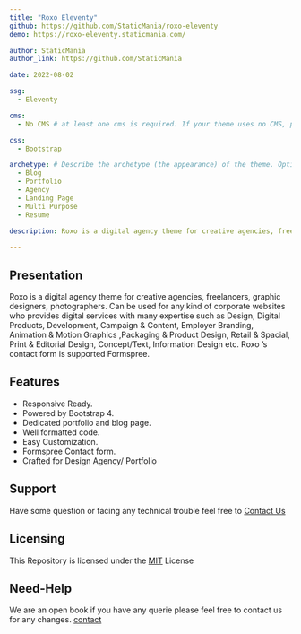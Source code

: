 ```yaml
---
title: "Roxo Eleventy"
github: https://github.com/StaticMania/roxo-eleventy
demo: https://roxo-eleventy.staticmania.com/

author: StaticMania
author_link: https://github.com/StaticMania

date: 2022-08-02

ssg:
  - Eleventy

cms:
  - No CMS # at least one cms is required. If your theme uses no CMS, please leave a line with "No CMS"

css:
  - Bootstrap

archetype: # Describe the archetype (the appearance) of the theme. Optional but warmly recommended. Delete the inappropriate lines.
  - Blog
  - Portfolio
  - Agency
  - Landing Page
  - Multi Purpose
  - Resume

description: Roxo is a digital agency theme for creative agencies, freelancers, graphic designers, photographers.

---
```


## Presentation

Roxo is a digital agency theme for creative agencies, freelancers, graphic designers, photographers. Can be used for any kind of corporate websites who provides digital services with many expertise such as Design, Digital Products, Development, Campaign & Content, Employer Branding, Animation & Motion Graphics ,Packaging & Product Design, Retail & Spacial, Print & Editorial Design, Concept/Text, Information Design etc. Roxo ’s contact form is supported Formspree.

## Features

-  Responsive Ready.
-  Powered by Bootstrap 4.
-  Dedicated portfolio and blog page.
-  Well formatted code.
-  Easy Customization.
-  Formspree Contact form.
-  Crafted for Design Agency/ Portfolio

## Support

Have some question or facing any technical trouble feel free to [Contact Us](https://staticmania.com/contact/)

## Licensing

This Repository is licensed under the [MIT](#) License

## Need-Help

We are an open book if you have any querie please feel free to contact us for any changes. [contact](https://staticmania.com/contact/)
